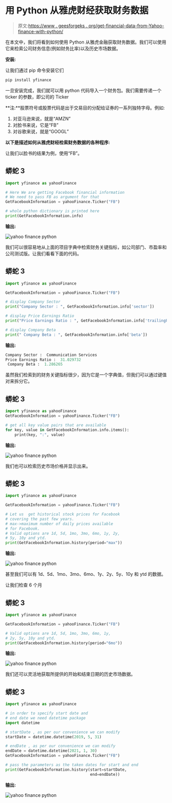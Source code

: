 # 用 Python 从雅虎财经获取财务数据

> 原文:[https://www . geesforgeks . org/get-financial-data-from-Yahoo-finance-with-python/](https://www.geeksforgeeks.org/get-financial-data-from-yahoo-finance-with-python/)

在本文中，我们将看到如何使用 Python 从雅虎金融获取财务数据。我们可以使用它来检索公司财务信息(例如财务比率)以及历史市场数据。

**安装:**

让我们通过 pip 命令安装它们

```py
pip install yfinance
```

一旦安装完成，我们就可以用 python 代码导入一个财务包。我们需要传递一个 ticker 的参数，即公司的 Ticker

**注:**股票符号或股票代码是出于交易目的分配给证券的一系列独特字母。例如:

1.  对亚马逊来说，就是“AMZN”
2.  对脸书来说，它是“FB”
3.  对谷歌来说，就是“GOOGL”

**以下是描述如何从雅虎财经检索财务数据的各种程序:**

让我们以脸书的结果为例，使用“FB”。

## 蟒蛇 3

```py
import yfinance as yahooFinance

# Here We are getting Facebook financial information
# We need to pass FB as argument for that
GetFacebookInformation = yahooFinance.Ticker("FB")

# whole python dictionary is printed here
print(GetFacebookInformation.info)
```

**输出:**

![yahoo finance python](img/3924c602bff168b24103e92c56da326d.png)

我们可以很容易地从上面的项目字典中检索财务关键指标，如公司部门、市盈率和公司测试版。让我们看看下面的代码。

## 蟒蛇 3

```py
import yfinance as yahooFinance

GetFacebookInformation = yahooFinance.Ticker("FB")

# display Company Sector
print("Company Sector : ", GetFacebookInformation.info['sector'])

# display Price Earnings Ratio
print("Price Earnings Ratio : ", GetFacebookInformation.info['trailingPE'])

# display Company Beta
print(" Company Beta : ", GetFacebookInformation.info['beta'])
```

**输出:**

```py
Company Sector :  Communication Services
Price Earnings Ratio :  31.029732
 Company Beta :  1.286265
```

虽然我们检索到的财务关键指标很少，因为它是一个字典值，但我们可以通过键值对来拆分它。

## 蟒蛇 3

```py
import yfinance as yahooFinance
GetFacebookInformation = yahooFinance.Ticker("FB")

# get all key value pairs that are available
for key, value in GetFacebookInformation.info.items():
    print(key, ":", value)
```

**输出:**

![yahoo finance python](img/d3f33f7a69efb60f96efbe7349c89d0a.png)

我们也可以检索历史市场价格并显示出来。

## 蟒蛇 3

```py
import yfinance as yahooFinance

GetFacebookInformation = yahooFinance.Ticker("FB")

# Let us  get historical stock prices for Facebook
# covering the past few years.
# max->maximum number of daily prices available
# for Facebook.
# Valid options are 1d, 5d, 1mo, 3mo, 6mo, 1y, 2y,
# 5y, 10y and ytd.
print(GetFacebookInformation.history(period="max"))
```

**输出:**

![yahoo finance python](img/443092374c514799a600ef2a59220554.png)

甚至我们可以有 1d、5d、1mo、3mo、6mo、1y、2y、5y、10y 和 ytd 的数据。

让我们检查 6 个月

## 蟒蛇 3

```py
import yfinance as yahooFinance

GetFacebookInformation = yahooFinance.Ticker("FB")

# Valid options are 1d, 5d, 1mo, 3mo, 6mo, 1y,
# 2y, 5y, 10y and ytd.
print(GetFacebookInformation.history(period="6mo"))
```

**输出:**

![yahoo finance python](img/63b9ef243f202e8341d857e53906d56c.png)

我们还可以灵活地获取所提供的开始和结束日期的历史市场数据。

## 蟒蛇 3

```py
import yfinance as yahooFinance

# in order to specify start date and
# end date we need datetime package
import datetime

# startDate , as per our convenience we can modify
startDate = datetime.datetime(2019, 5, 31)

# endDate , as per our convenience we can modify
endDate = datetime.datetime(2021, 1, 30)
GetFacebookInformation = yahooFinance.Ticker("FB")

# pass the parameters as the taken dates for start and end
print(GetFacebookInformation.history(start=startDate,
                                     end=endDate))
```

**输出:**

![yahoo finance python](img/a29ed5efab27762d756c6ab3952d9eb6.png)
